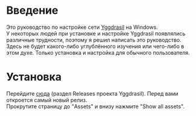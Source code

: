 # Введение
Это руководство по настройке сети [Yggdrasil](https://github.com/yggdrasil-network/yggdrasil-go) на Windows.
<br>У некоторых людей при установке и настройке Yggdrasil появлялись различные трудности, поэтому я решил написать это руководство.
<br>Здесь не будет какого-либо углублённого изучения или чего-либо в этом духе. Только установка и настройка для обычного пользователя.

# Установка
Перейдите [сюда](https://github.com/yggdrasil-network/yggdrasil-go/releases) (раздел Releases проекта Yggdrasil). Перед вами откроется самый новый релиз.
<br>Прокрутите страницу до "Assets" и внизу нажмите "Show all assets".
